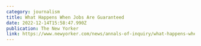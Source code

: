 ```yaml
---
category: journalism
title: What Happens When Jobs Are Guaranteed
date: 2022-12-14T15:58:47.990Z
publication: The New Yorker
link: https://www.newyorker.com/news/annals-of-inquiry/what-happens-when-jobs-are-guaranteed/
---
```

